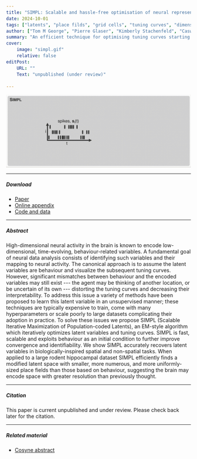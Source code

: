 ```yaml
---
title: "SIMPL: Scalable and hassle-free optimisation of neural representations from behaviour"
date: 2024-10-01
tags: ["latents", "place filds", "grid cells", "tuning curves", "dimensionality reduction"]
author: ["Tom M George", "Pierre Glaser", "Kimberly Stachenfeld", "Caswell Barry", "Claudia Clopath"]
summary: "An efficient technique for optimising tuning curves starting from behaviour by iteratively refitting the tuning curves and redecoding the latent variables." 
cover:
    image: "simpl.gif"
    relative: false
editPost:
    URL: ""
    Text: "unpublished (under review)"

---
```


![](simpl2.gif)

---

##### Download

+ [Paper](simpl.pdf)
+ [Online appendix](appendix1.pdf)
+ [Code and data](https://github.com/pmichaillat/feru)

---

##### Abstract

High-dimensional neural activity in the brain is known to encode low-dimensional, time-evolving, behaviour-related variables. A fundamental goal of neural data analysis consists of identifying such variables and their mapping to neural activity. The canonical approach is to assume the latent variables are behaviour and visualize the subsequent tuning curves. However, significant mismatches between behaviour and the encoded variables may still exist --- the agent may be thinking of another location, or be uncertain of its own --- distorting the tuning curves and decreasing their interpretability. To address this issue a variety of methods have been proposed to learn this latent variable in an unsupervised manner; these techniques are typically expensive to train, come with many hyperparameters or scale poorly to large datasets complicating their adoption in practice. To solve these issues we propose SIMPL (Scalable Iterative Maximization of Population-coded Latents), an EM-style algorithm which iteratively optimizes latent variables and tuning curves. SIMPL is fast, scalable and exploits behaviour as an initial condition to further improve convergence and identifiability. We show SIMPL accurately recovers latent variables in biologically-inspired spatial and non-spatial tasks. When applied to a large rodent hippocampal dataset SIMPL efficiently finds a modified latent space with smaller, more numerous, and more uniformly-sized place fields than those based on behaviour, suggesting the brain may encode space with greater resolution than previously thought.

---

##### Citation

This paper is current unpublished and under review. Please check back later for the citation.

<!-- Unterholzer, Detlev A., and  Moritz-Maria von Igelfeld. 2013. "Unusual Uses For Olive Oil." *Journal of Oleic Science* 34 (1): 449–489. http://www.alexandermccallsmith.com/book/unusual-uses-for-olive-oil.

```BibTeX
@article{UI13,
author = {Detlev A. Unterholzer and Moritz-Maria von Igelfeld},
year = {2013},
title ={Unusual Uses For Olive Oil},
journal = {Journal of Oleic Science},
volume = {34},
number = {1},
pages = {449--489},
url = {http://www.alexandermccallsmith.com/book/unusual-uses-for-olive-oil}}
``` -->

---

##### Related material

+ [Cosyne abstract](cosyne.pdf)
